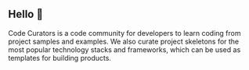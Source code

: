 ## Hello 👋

Code Curators is a code community for developers to learn coding from project samples and examples. 
We also curate project skeletons for the most popular technology stacks and frameworks, which can be used as templates for building products. 
